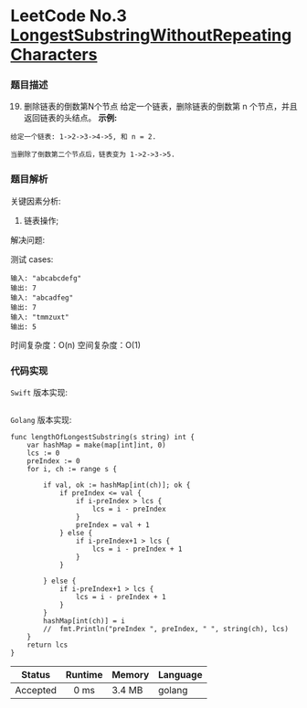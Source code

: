 # LeetCode No.3  [LongestSubstringWithoutRepeatingCharacters](https://leetcode.com/problems/longest-substring-without-repeating-characters/)

### 题目描述

19. 删除链表的倒数第N个节点
给定一个链表，删除链表的倒数第 n 个节点，并且返回链表的头结点。
**示例:**

```
给定一个链表: 1->2->3->4->5, 和 n = 2.

当删除了倒数第二个节点后，链表变为 1->2->3->5.
```

### 题目解析
关键因素分析:
1. 链表操作;

解决问题:


测试 cases:

```
输入: "abcabcdefg"
输出: 7
输入: "abcadfeg"
输出: 7
输入: "tmmzuxt"
输出: 5
```
时间复杂度：O(n)
空间复杂度：O(1)


### 代码实现

`Swift` 版本实现:

```Swift


```

`Golang` 版本实现:

```golang
func lengthOfLongestSubstring(s string) int {
	var hashMap = make(map[int]int, 0)
	lcs := 0
	preIndex := 0
	for i, ch := range s {

		if val, ok := hashMap[int(ch)]; ok {
			if preIndex <= val {
				if i-preIndex > lcs {
					lcs = i - preIndex
				}
				preIndex = val + 1
			} else {
				if i-preIndex+1 > lcs {
					lcs = i - preIndex + 1
				}
			}

		} else {
			if i-preIndex+1 > lcs {
				lcs = i - preIndex + 1
			}
		}
		hashMap[int(ch)] = i
		//	fmt.Println("preIndex ", preIndex, " ", string(ch), lcs)
	}
	return lcs
}

```

| Status | Runtime | Memory |Language|
|:-------:|:-------:|:------|:------|
|Accepted|0 ms|3.4 MB	 |golang|
